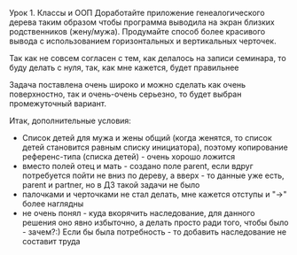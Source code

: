 Урок 1. Классы и ООП
Доработайте приложение генеалогического дерева таким образом чтобы программа выводила на экран близких родственников (жену/мужа). Продумайте способ более красивого вывода с использованием горизонтальных и вертикальных черточек.

Так как не совсем согласен с тем, как делалось на записи семинара, то буду делать с нуля, так, как мне кажется, будет правильнее

Задача поставлена очень широко и можно сделать как очень поверхностно, так и очень-очень серьезно, то будет выбран промежуточный вариант.

Итак, дополнительные условия:

* Список детей для мужа и жены общий (когда женятся, то список детей становится равным списку инициатора), поэтому копирование референс-типа (списка детей) - очень хорошо ложится
* вместо полей отец и мать - создано поле parent, если вдруг потребуется пойти не вниз по дереву, а вверх - то данные уже есть, parent и partner, но в ДЗ такой задачи не было
* палочками и черточками не стал делать, мне кажется отступы и "->" более наглядны
* не очень понял - куда вкорячить наследование, для данного решения оно явно избыточно, а делать просто ради того, чтобы было - зачем?:) Если бы была потребность - то добавить наследование не составит труда
 